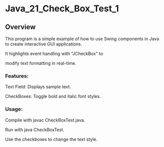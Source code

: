 # Java_21_Check_Box_Test_1

## Overview

This program is a simple example of how to use Swing components in Java to create interactive GUI applications. 

It highlights event handling with "JCheckBox" to 

modify text formatting in real-time.

### Features:

Text Field: Displays sample text.

CheckBoxes: Toggle bold and italic font styles.

### Usage:

Compile with javac CheckBoxTest.java.

Run with java CheckBoxTest.

Use the checkboxes to change the text style.
